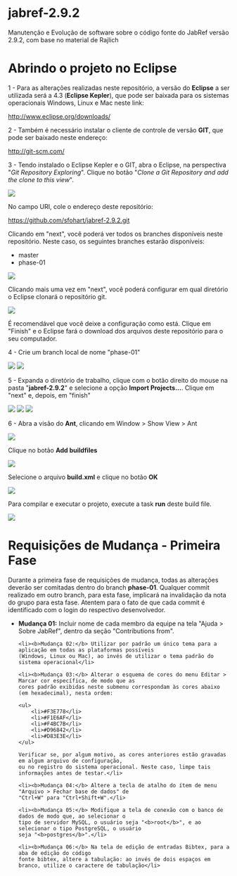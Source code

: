 jabref-2.9.2
============

Manutenção e Evolução de software sobre o código fonte do JabRef versão 2.9.2, com base no  material de Rajlich


Abrindo o projeto no Eclipse
================================================

1 - Para as alterações realizadas neste repositório, a versão do <b>Eclipse</b> a ser utilizada será a 4.3 
(<b>Eclipse Kepler</b>), que pode ser baixada para os sistemas operacionais Windows, Linux e Mac neste link:

http://www.eclipse.org/downloads/

2 - Também é necessário instalar o cliente de controle de versão <b>GIT</b>, que pode ser baixado neste endereço:

http://git-scm.com/

3 - Tendo instalado o Eclipse Kepler e o GIT, abra o Eclipse, na perspectiva "<i>Git Repository Exploring</i>". Clique no 
botão "<i>Clone a Git Repository and add the clone to this view</i>". 

<img src="http://docs.joomla.org/images/b/bd/Git-coders-tutorial-20121009-01.png" />

No campo URI, cole o endereço deste repositório:

https://github.com/sfohart/jabref-2.9.2.git

Clicando em "next", você poderá ver todos os branches disponíveis neste repositório. Neste caso, os seguintes branches estarão 
disponíveis:

<ul>
	<li>master</li>
	<li>phase-01</li>
</ul>

<img src="https://raw.github.com/sfohart/jabref-2.9.2/master/doc/branch-selection.PNG" />

Clicando mais uma vez em "next", você poderá configurar em qual diretório o Eclipse clonará o repositório git.

<img src="https://raw.github.com/sfohart/jabref-2.9.2/master/doc/local-destination.PNG" />

É recomendável que você deixe a configuração como está. Clique em "Finish" e o Eclipse fará o download dos 
arquivos deste repositório para o seu computador.

4 - Crie um branch local de nome "phase-01" 

<img src="https://raw.github.com/sfohart/jabref-2.9.2/master/doc/criando-branch-local.png" />

<img src="https://raw.github.com/sfohart/jabref-2.9.2/master/doc/criando-branch-local-phase-01.png" />

5 - Expanda o diretório de trabalho, clique com o botão direito do mouse na pasta "<b>jabref-2.9.2</b>" e selecione
a opção <b>Import Projects...</b>. Clique em "next" e, depois, em "finish"

<img src="https://raw.github.com/sfohart/jabref-2.9.2/master/doc/import-projects.png" />

<img src="https://raw.github.com/sfohart/jabref-2.9.2/master/doc/import-projects-01.png" />

<img src="https://raw.github.com/sfohart/jabref-2.9.2/master/doc/import-projects-02.png" />

6 - Abra a visão do <b>Ant</b>, clicando em Window > Show View > Ant

<img src="https://raw.github.com/sfohart/jabref-2.9.2/master/doc/configurando-ant.png" />

Clique no botão <b>Add buildfiles</b>

<img src="https://raw.github.com/sfohart/jabref-2.9.2/master/doc/configurando-ant-01.png" />

Selecione o arquivo <b>build.xml</b> e clique no botão <b>OK</b>

<img src="https://raw.github.com/sfohart/jabref-2.9.2/master/doc/configurando-ant-02.png" />

Para compilar e executar o projeto, execute a task <b>run</b> deste build file.

<img src="https://raw.github.com/sfohart/jabref-2.9.2/master/doc/configurando-ant-03.PNG" />


Requisições de Mudança - Primeira Fase
===================================================

Durante a primeira fase de requisições de mudança, todas as alterações deverão ser comitadas dentro do branch
<b>phase-01</b>. Qualquer commit realizado em outro branch, para esta fase, implicará na invalidação da nota do grupo
para esta fase. Atentem para o fato de que cada commit é identificado com o login do respectivo desenvolvedor.


<ul>
	<li><b>Mudança 01:</b> Incluir nome de cada membro da equipe na tela "Ajuda > Sobre JabRef", dentro da seção 
	"Contributions from".</li>
	
	<li><b>Mudança 02:</b> Utilizar por padrão um único tema para a aplicação em todas as plataformas possíveis  
	(Windows, Linux ou Mac), ao invés de utilizar o tema padrão do sistema operacional</li>
	
	<li><b>Mudança 03:</b> Alterar o esquema de cores do menu Editar > Marcar cor específica, de modo que as 
	cores padrão exibidas neste submenu correspondam às cores abaixo (em hexadecimal), nesta ordem:

	<ul>
		<li>#F3E778</li>
		<li>#F1E6AF</li>
		<li>#F4BC7B</li>
		<li>#D96842</li>
		<li>#D83E3E</li>
	</ul>

	Verificar se, por algum motivo, as cores anteriores estão gravadas em algum arquivo de configuração, 
	ou no registro do sistema operacional. Neste caso, limpe tais informações antes de testar.</li>
	
	<li><b>Mudança 04:</b> Altere a tecla de atalho do ítem de menu "Arquivo > Fechar base de dados" de 
	"Ctrl+W" para "Ctrl+Shift+W".</li>
	
	<li><b>Mudança 05:</b> Modifique a tela de conexão com o banco de dados de modo que, ao selecionar o 
	tipo de servidor MySQL, o usuário seja "<b>root</b>", e ao selecionar o tipo PostgreSQL, o usuário 
	seja "<b>postgres</b>".</li>
	
	<li><b>Mudança 06:</b> Na tela de edição de entradas Bibtex, para a aba de edição do código 
	fonte bibtex, altere a tabulação: ao invés de dois espaços em branco, utilize o caractere de tabulação</li>
</ul>
